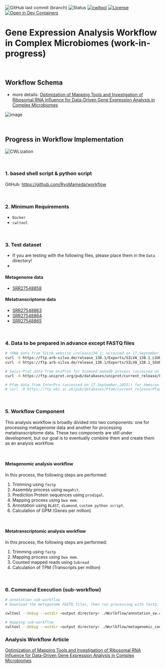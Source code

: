 
![GitHub last commit (branch)](https://img.shields.io/github/last-commit/RyoMameda/workflow_cwl/main)
![Status](https://img.shields.io/badge/status-development-yellow)
[![cwltool](https://img.shields.io/badge/cwltool-3.1.20250110105449-success)](https://github.com/common-workflow-language/cwltool/releases/tag/3.1.20250110105449)
[![License](https://img.shields.io/badge/License-MIT-blue.svg)](./LICENSE)
[![Open in Dev Containers](https://img.shields.io/static/v1?label=Dev%20Containers&message=python3.11&color=blue&logo=docker)](https://github.com/yonesora56/plant2human/tree/main/.devcontainer)

# Gene Expression Analysis Workflow in Complex Microbiomes (work-in-progress)

&nbsp;

## Workflow Schema 
- more details: [Optimization of Mapping Tools and Investigation of Ribosomal RNA Influence for Data-Driven Gene Expression Analysis in Complex Microbiomes](https://doi.org/10.3390/microorganisms13050995)

![image](./image/microorganisms-13-00995-g001.png)

&nbsp;

## Progress in Workflow Implementation

![CWLization](./image/workflow_cwlization.png)

&nbsp;

### 1. based shell script & python script

GitHub: https://github.com/RyoMameda/workflow

&nbsp;

### 2. Minimum Requirements

- `Docker`
- `cwltool`

&nbsp;

### 3. Test dataset

- If you are testing with the following files, please place them in the `Data` directory!
- 

#### Metagenome data

- [SRR27548858](https://www.ncbi.nlm.nih.gov/sra/?term=SRR27548858)

#### Metatranscriptome data

- [SRR27548863](https://www.ncbi.nlm.nih.gov/sra/?term=SRR27548863)
- [SRR27548864](https://www.ncbi.nlm.nih.gov/sra/?term=SRR27548864)
- [SRR27548865](https://www.ncbi.nlm.nih.gov/sra/?term=SRR27548865)

&nbsp;

### 4. Data to be prepared in advance except FASTQ files

```bash
# rRNA data from SILVA website (release138.1; accessed on 17,September,2025)
curl -O https://ftp.arb-silva.de/release_138.1/Exports/SILVA_138.1_LSUParc_tax_silva.fasta.gz
curl -O https://ftp.arb-silva.de/release_138.1/Exports/SILVA_138.1_SSUParc_tax_silva.fasta.gz

# Swiss-Prot data from UniProt for diamond makedb process (accessed on 17,September,2025)
curl -O https://ftp.uniprot.org/pub/databases/uniprot/current_release/knowledgebase/complete/uniprot_sprot.fasta.gz

# Pfam data from InterPro (accessed on 17,September,2025)) for hmmscan proess (on going)
# curl -O https://ftp.ebi.ac.uk/pub/databases/Pfam/current_release/Pfam-A.hmm.gz
```

&nbsp;

### 5. Workflow Component

This analysis workflow is broadly divided into two components: one for processing metagenome data and another for processing metatranscriptome data.
These two components are still under development, but our goal is to eventually combine them and create them as an analysis workflow.

&nbsp;

#### Metagenomic analysis workflow

In this process, the following steps are performed:


1. Trimming using `fastp`
2. Assembly process using `megahit`. 
3. Prediction Protein sequences using `prodigal`.
4. Mapping process using `bwa mem`.
5. Annotation using `BLAST`, `diamond`, `custom python script`.
6. Calculation of GPM (Genes per million)

&nbsp;

#### Metatranscriptomic analysis workflow

In this process, the following steps are performed:

1. Trimming using `fastp`
2. Mapping process using `bwa mem`.
3. Counted mapped reads using `Subread`
4. Calculation of TPM (Transcripts per million)

&nbsp;

### 6. Command Execution (sub-workflow)

```bash
# annotation sub-workflow
# Download the metagenome FASTQ files, then run processing with fastp, megahit, and prodigal before proceeding with this operation.

cwltool --debug --outdir <output directory> ./Worlkflow/annotation_sw.cwl ./config/annotation_sw_test_config.yml

# mapping sub-workflow
cwltool --debug --outdir <output directory> ./Worlkflow/metagenomic_contig_mapping_sw.cwl 

```


### Analysis Workflow Article

[Optimization of Mapping Tools and Investigation of Ribosomal RNA Influence for Data-Driven Gene Expression Analysis in Complex Microbiomes](https://doi.org/10.3390/microorganisms13050995)
